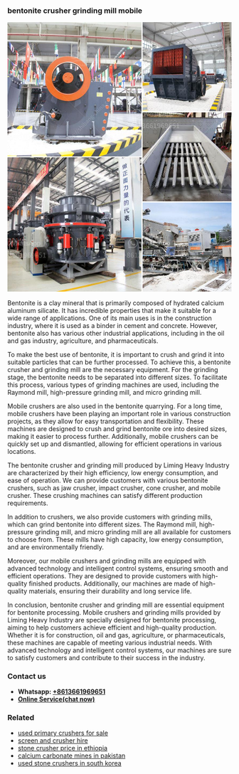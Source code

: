 <h3>bentonite crusher grinding mill mobile</h3><img src='1706755455.jpg' alt=''><p>Bentonite is a clay mineral that is primarily composed of hydrated calcium aluminum silicate. It has incredible properties that make it suitable for a wide range of applications. One of its main uses is in the construction industry, where it is used as a binder in cement and concrete. However, bentonite also has various other industrial applications, including in the oil and gas industry, agriculture, and pharmaceuticals.</p><p>To make the best use of bentonite, it is important to crush and grind it into suitable particles that can be further processed. To achieve this, a bentonite crusher and grinding mill are the necessary equipment. For the grinding stage, the bentonite needs to be separated into different sizes. To facilitate this process, various types of grinding machines are used, including the Raymond mill, high-pressure grinding mill, and micro grinding mill.</p><p>Mobile crushers are also used in the bentonite quarrying. For a long time, mobile crushers have been playing an important role in various construction projects, as they allow for easy transportation and flexibility. These machines are designed to crush and grind bentonite ore into desired sizes, making it easier to process further. Additionally, mobile crushers can be quickly set up and dismantled, allowing for efficient operations in various locations.</p><p>The bentonite crusher and grinding mill produced by Liming Heavy Industry are characterized by their high efficiency, low energy consumption, and ease of operation. We can provide customers with various bentonite crushers, such as jaw crusher, impact crusher, cone crusher, and mobile crusher. These crushing machines can satisfy different production requirements.</p><p>In addition to crushers, we also provide customers with grinding mills, which can grind bentonite into different sizes. The Raymond mill, high-pressure grinding mill, and micro grinding mill are all available for customers to choose from. These mills have high capacity, low energy consumption, and are environmentally friendly.</p><p>Moreover, our mobile crushers and grinding mills are equipped with advanced technology and intelligent control systems, ensuring smooth and efficient operations. They are designed to provide customers with high-quality finished products. Additionally, our machines are made of high-quality materials, ensuring their durability and long service life.</p><p>In conclusion, bentonite crusher and grinding mill are essential equipment for bentonite processing. Mobile crushers and grinding mills provided by Liming Heavy Industry are specially designed for bentonite processing, aiming to help customers achieve efficient and high-quality production. Whether it is for construction, oil and gas, agriculture, or pharmaceuticals, these machines are capable of meeting various industrial needs. With advanced technology and intelligent control systems, our machines are sure to satisfy customers and contribute to their success in the industry.</p><h3>Contact us</h3><ul><li><strong>Whatsapp:&nbsp;<a href="https://wa.me/8613661969651">+8613661969651</a></strong></li><li><a href="https://swt.shibang-china.com/?git&amp;zhl&amp;bentonite crusher grinding mill mobile"><strong>Online Service(chat now)</strong></a></li></ul><h3>Related</h3><ul><li><a href='used primary crushers for sale.md'>used primary crushers for sale</a></li><li><a href='screen and crusher hire.md'>screen and crusher hire</a></li><li><a href='stone crusher price in ethiopia.md'>stone crusher price in ethiopia</a></li><li><a href='calcium carbonate mines in pakistan.md'>calcium carbonate mines in pakistan</a></li><li><a href='used stone crushers in south korea.md'>used stone crushers in south korea</a></li></ul>
